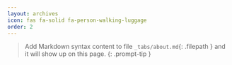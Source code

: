 ```yaml
---
layout: archives
icon: fas fa-solid fa-person-walking-luggage
order: 2
---
```



> Add Markdown syntax content to file `_tabs/about.md`{: .filepath } and it will show up on this page.
{: .prompt-tip }